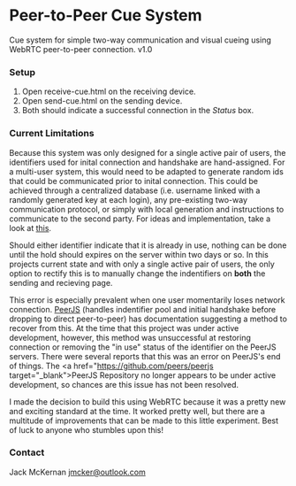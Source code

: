 # Peer-to-Peer Cue System #

Cue system for simple two-way communication and visual cueing using WebRTC peer-to-peer connection.
v1.0

### Setup ###

1. Open receive-cue.html on the receiving device.
2. Open send-cue.html on the sending device.
3. Both should indicate a successful connection in the *Status* box.


### Current Limitations ###

Because this system was only designed for a single active pair of users, the identifiers used for inital connection and handshake are hand-assigned. For a multi-user system, this would need to be adapted to generate random ids that could be communicated prior to inital connection. This could be achieved through a centralized database (i.e. username linked with a randomly generated key at each login), any pre-existing two-way communication protocol, or simply with local generation and instructions to communicate to the second party. For ideas and implementation, take a look at <a href="https://www.html5rocks.com/en/tutorials/webrtc/basics/#toc-signaling" target="_blank">this</a>.

Should either identifier indicate that it is already in use, nothing can be done until the hold should expires on the server within two days or so. In this projects current state and with only a single active pair of users, the only option to rectify this is to manually change the indentifiers on **both** the sending and recieving page.

This error is especially prevalent when one user momentarily loses network connection. <a href="http://peerjs.com/docs/" target="_blank">PeerJS</a> (handles indentifier pool and initial handshake before dropping to direct peer-to-peer) has documentation suggesting a method to recover from this. At the time that this project was under active development, however, this method was unsuccessful at restoring connection or removing the "in use" status of the identifier on the PeerJS servers. There were several reports that this was an error on PeerJS's end of things. The <a href="https://github.com/peers/peerjs target="_blank">PeerJS Repository</a> no longer appears to be under active development, so chances are this issue has not been resolved.

I made the decision to build this using WebRTC because it was a pretty new and exciting standard at the time. It worked pretty well, but there are a multitude of improvements that can be made to this little experiment. Best of luck to anyone who stumbles upon this!


### Contact ###
Jack McKernan <a href="mailto:jmcker@outlook.com" target="_blank">jmcker@outlook.com</a>
